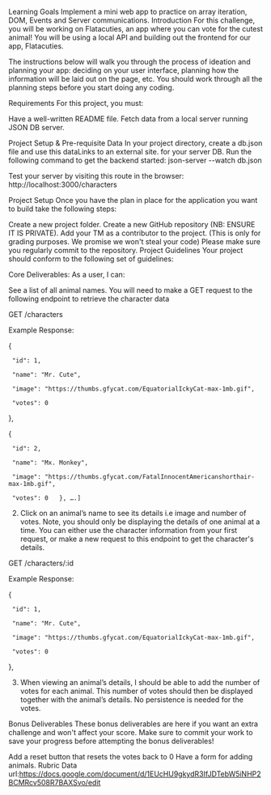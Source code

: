 Learning Goals
Implement a mini web app to practice on array iteration, DOM, Events and Server communications.
Introduction
For this challenge, you will be working on Flatacuties, an app where you can vote for the cutest animal! You will be using a local API and building out the frontend for our app, Flatacuties.

The instructions below will walk you through the process of ideation and planning your app: deciding on your user interface, planning how the information will be laid out on the page, etc. You should work through all the planning steps before you start doing any coding.

Requirements
For this project, you must:

Have a well-written README file.
Fetch data from a local server running JSON DB server.
 

Project Setup & Pre-requisite Data
In your project directory, create a db.json file and use this dataLinks to an external site. for your server DB.
Run the following command to get the backend started:
          json-server --watch db.json

Test your server by visiting this route in the browser:
          http://localhost:3000/characters

Project Setup
Once you have the plan in place for the application you want to build take the following steps:

Create a new project folder.
Create a new GitHub repository (NB: ENSURE IT IS PRIVATE).
Add your TM as a contributor to the project. (This is only for grading purposes. We promise we won't steal your code)
Please make sure you regularly commit to the repository.
Project Guidelines
Your project should conform to the following set of guidelines:

Core Deliverables:
As a user, I can:

See a list of all animal names. You will need to make a GET request to the following endpoint to retrieve the character data
 

 GET /characters

 Example Response:

   {

     "id": 1,

     "name": "Mr. Cute",

     "image": "https://thumbs.gfycat.com/EquatorialIckyCat-max-1mb.gif",

     "votes": 0

   },

   {

     "id": 2,

     "name": "Mx. Monkey",

     "image": "https://thumbs.gfycat.com/FatalInnocentAmericanshorthair-max-1mb.gif",

     "votes": 0   }, ….]


 

2. Click on an animal’s name to see its details i.e image and number of votes. Note, you should only be displaying the details of one animal at a time. You can either use the character information from your first request, or make a new request to this endpoint to get the character's details.

 

GET /characters/:id

Example Response: 

{

     "id": 1,

     "name": "Mr. Cute",

     "image": "https://thumbs.gfycat.com/EquatorialIckyCat-max-1mb.gif",

     "votes": 0

   },


 

3.  When viewing an animal’s details, I should be able to add the number of votes for each animal. This number of votes should then be displayed together with the animal’s details. No persistence is needed for the votes.

 

Bonus Deliverables
These bonus deliverables are here if you want an extra challenge and won't affect your score. Make sure to commit your work to save your progress before attempting the bonus deliverables!

Add a reset button that resets the votes back to 0
Have a form for adding animals.
Rubric
Data url:https://docs.google.com/document/d/1EUcHU9gkydR3IfJDTebW5iNHP2BCMRcv508R7BAXSvo/edit